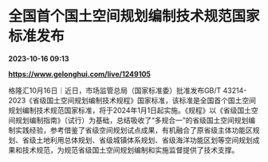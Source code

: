 # 全国首个国土空间规划编制技术规范国家标准发布

**2023-10-16 09:13**

**https://www.gelonghui.com/live/1249105**

格隆汇10月16日｜近日，市场监管总局（国家标准委）批准发布GB/T 43214-2023《省级国土空间规划编制技术规程》国家标准，该标准是全国首个国土空间规划编制技术规范国家标准，将于2024年1月1日起实施。《规程》以《省级国土空间规划编制指南》（试行）为基础，总结吸收了“多规合一”的省级国土空间规划编制实践经验，参考借鉴了省级空间规划试点成果，有机融合了原省级主体功能区规划、省级土地利用总体规划、省级城镇体系规划、省级海洋功能区划等空间规划成果和技术规范，为规范省级国土空间规划编制和实施监督提供了技术支撑。